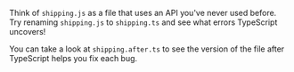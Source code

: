 Think of `shipping.js` as a file that uses an API you've never used before.
Try renaming `shipping.js` to `shipping.ts` and see what errors TypeScript uncovers!

You can take a look at `shipping.after.ts` to see the version of the file after TypeScript helps you fix each bug.